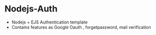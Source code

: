 # Nodejs-Auth 
- Nodejs + EJS Authentication template
- Contains features as Google Oauth , forgetpassword, mail verification
